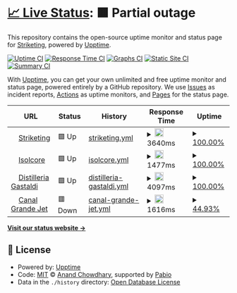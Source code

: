 # [📈 Live Status](https://utm.striketing.com): <!--live status--> **🟧 Partial outage**

This repository contains the open-source uptime monitor and status page for [Striketing](https://utm.striketing.com), powered by [Upptime](https://github.com/upptime/upptime).

[![Uptime CI](https://github.com/Striketing/STR-UTM/workflows/Uptime%20CI/badge.svg)](https://github.com/Striketing/STR-UTM/actions?query=workflow%3A%22Uptime+CI%22)
[![Response Time CI](https://github.com/Striketing/STR-UTM/workflows/Response%20Time%20CI/badge.svg)](https://github.com/Striketing/STR-UTM/actions?query=workflow%3A%22Response+Time+CI%22)
[![Graphs CI](https://github.com/Striketing/STR-UTM/workflows/Graphs%20CI/badge.svg)](https://github.com/Striketing/STR-UTM/actions?query=workflow%3A%22Graphs+CI%22)
[![Static Site CI](https://github.com/Striketing/STR-UTM/workflows/Static%20Site%20CI/badge.svg)](https://github.com/Striketing/STR-UTM/actions?query=workflow%3A%22Static+Site+CI%22)
[![Summary CI](https://github.com/Striketing/STR-UTM/workflows/Summary%20CI/badge.svg)](https://github.com/Striketing/STR-UTM/actions?query=workflow%3A%22Summary+CI%22)

With [Upptime](https://upptime.js.org), you can get your own unlimited and free uptime monitor and status page, powered entirely by a GitHub repository. We use [Issues](https://github.com/Striketing/STR-UTM/issues) as incident reports, [Actions](https://github.com/Striketing/STR-UTM/actions) as uptime monitors, and [Pages](https://utm.striketing.com) for the status page.

<!--start: status pages-->
<!-- This summary is generated by Upptime (https://github.com/upptime/upptime) -->
<!-- Do not edit this manually, your changes will be overwritten -->
<!-- prettier-ignore -->
| URL | Status | History | Response Time | Uptime |
| --- | ------ | ------- | ------------- | ------ |
| <img alt="" src="https://icons.duckduckgo.com/ip3/www.striketing.com.ico" height="13"> [Striketing](https://www.striketing.com) | 🟩 Up | [striketing.yml](https://github.com/Striketing/STR-UTM/commits/HEAD/history/striketing.yml) | <details><summary><img alt="Response time graph" src="./graphs/striketing/response-time-week.png" height="20"> 3640ms</summary><br><a href="https://utm.striketing.com/history/striketing"><img alt="Response time 3640" src="https://img.shields.io/endpoint?url=https%3A%2F%2Fraw.githubusercontent.com%2FStriketing%2FSTR-UTM%2FHEAD%2Fapi%2Fstriketing%2Fresponse-time.json"></a><br><a href="https://utm.striketing.com/history/striketing"><img alt="24-hour response time 3640" src="https://img.shields.io/endpoint?url=https%3A%2F%2Fraw.githubusercontent.com%2FStriketing%2FSTR-UTM%2FHEAD%2Fapi%2Fstriketing%2Fresponse-time-day.json"></a><br><a href="https://utm.striketing.com/history/striketing"><img alt="7-day response time 3640" src="https://img.shields.io/endpoint?url=https%3A%2F%2Fraw.githubusercontent.com%2FStriketing%2FSTR-UTM%2FHEAD%2Fapi%2Fstriketing%2Fresponse-time-week.json"></a><br><a href="https://utm.striketing.com/history/striketing"><img alt="30-day response time 3640" src="https://img.shields.io/endpoint?url=https%3A%2F%2Fraw.githubusercontent.com%2FStriketing%2FSTR-UTM%2FHEAD%2Fapi%2Fstriketing%2Fresponse-time-month.json"></a><br><a href="https://utm.striketing.com/history/striketing"><img alt="1-year response time 3640" src="https://img.shields.io/endpoint?url=https%3A%2F%2Fraw.githubusercontent.com%2FStriketing%2FSTR-UTM%2FHEAD%2Fapi%2Fstriketing%2Fresponse-time-year.json"></a></details> | <details><summary><a href="https://utm.striketing.com/history/striketing">100.00%</a></summary><a href="https://utm.striketing.com/history/striketing"><img alt="All-time uptime 100.00%" src="https://img.shields.io/endpoint?url=https%3A%2F%2Fraw.githubusercontent.com%2FStriketing%2FSTR-UTM%2FHEAD%2Fapi%2Fstriketing%2Fuptime.json"></a><br><a href="https://utm.striketing.com/history/striketing"><img alt="24-hour uptime 100.00%" src="https://img.shields.io/endpoint?url=https%3A%2F%2Fraw.githubusercontent.com%2FStriketing%2FSTR-UTM%2FHEAD%2Fapi%2Fstriketing%2Fuptime-day.json"></a><br><a href="https://utm.striketing.com/history/striketing"><img alt="7-day uptime 100.00%" src="https://img.shields.io/endpoint?url=https%3A%2F%2Fraw.githubusercontent.com%2FStriketing%2FSTR-UTM%2FHEAD%2Fapi%2Fstriketing%2Fuptime-week.json"></a><br><a href="https://utm.striketing.com/history/striketing"><img alt="30-day uptime 100.00%" src="https://img.shields.io/endpoint?url=https%3A%2F%2Fraw.githubusercontent.com%2FStriketing%2FSTR-UTM%2FHEAD%2Fapi%2Fstriketing%2Fuptime-month.json"></a><br><a href="https://utm.striketing.com/history/striketing"><img alt="1-year uptime 100.00%" src="https://img.shields.io/endpoint?url=https%3A%2F%2Fraw.githubusercontent.com%2FStriketing%2FSTR-UTM%2FHEAD%2Fapi%2Fstriketing%2Fuptime-year.json"></a></details>
| <img alt="" src="https://icons.duckduckgo.com/ip3/isolcore.com.ico" height="13"> [Isolcore](https://isolcore.com) | 🟩 Up | [isolcore.yml](https://github.com/Striketing/STR-UTM/commits/HEAD/history/isolcore.yml) | <details><summary><img alt="Response time graph" src="./graphs/isolcore/response-time-week.png" height="20"> 1477ms</summary><br><a href="https://utm.striketing.com/history/isolcore"><img alt="Response time 1477" src="https://img.shields.io/endpoint?url=https%3A%2F%2Fraw.githubusercontent.com%2FStriketing%2FSTR-UTM%2FHEAD%2Fapi%2Fisolcore%2Fresponse-time.json"></a><br><a href="https://utm.striketing.com/history/isolcore"><img alt="24-hour response time 1477" src="https://img.shields.io/endpoint?url=https%3A%2F%2Fraw.githubusercontent.com%2FStriketing%2FSTR-UTM%2FHEAD%2Fapi%2Fisolcore%2Fresponse-time-day.json"></a><br><a href="https://utm.striketing.com/history/isolcore"><img alt="7-day response time 1477" src="https://img.shields.io/endpoint?url=https%3A%2F%2Fraw.githubusercontent.com%2FStriketing%2FSTR-UTM%2FHEAD%2Fapi%2Fisolcore%2Fresponse-time-week.json"></a><br><a href="https://utm.striketing.com/history/isolcore"><img alt="30-day response time 1477" src="https://img.shields.io/endpoint?url=https%3A%2F%2Fraw.githubusercontent.com%2FStriketing%2FSTR-UTM%2FHEAD%2Fapi%2Fisolcore%2Fresponse-time-month.json"></a><br><a href="https://utm.striketing.com/history/isolcore"><img alt="1-year response time 1477" src="https://img.shields.io/endpoint?url=https%3A%2F%2Fraw.githubusercontent.com%2FStriketing%2FSTR-UTM%2FHEAD%2Fapi%2Fisolcore%2Fresponse-time-year.json"></a></details> | <details><summary><a href="https://utm.striketing.com/history/isolcore">100.00%</a></summary><a href="https://utm.striketing.com/history/isolcore"><img alt="All-time uptime 100.00%" src="https://img.shields.io/endpoint?url=https%3A%2F%2Fraw.githubusercontent.com%2FStriketing%2FSTR-UTM%2FHEAD%2Fapi%2Fisolcore%2Fuptime.json"></a><br><a href="https://utm.striketing.com/history/isolcore"><img alt="24-hour uptime 100.00%" src="https://img.shields.io/endpoint?url=https%3A%2F%2Fraw.githubusercontent.com%2FStriketing%2FSTR-UTM%2FHEAD%2Fapi%2Fisolcore%2Fuptime-day.json"></a><br><a href="https://utm.striketing.com/history/isolcore"><img alt="7-day uptime 100.00%" src="https://img.shields.io/endpoint?url=https%3A%2F%2Fraw.githubusercontent.com%2FStriketing%2FSTR-UTM%2FHEAD%2Fapi%2Fisolcore%2Fuptime-week.json"></a><br><a href="https://utm.striketing.com/history/isolcore"><img alt="30-day uptime 100.00%" src="https://img.shields.io/endpoint?url=https%3A%2F%2Fraw.githubusercontent.com%2FStriketing%2FSTR-UTM%2FHEAD%2Fapi%2Fisolcore%2Fuptime-month.json"></a><br><a href="https://utm.striketing.com/history/isolcore"><img alt="1-year uptime 100.00%" src="https://img.shields.io/endpoint?url=https%3A%2F%2Fraw.githubusercontent.com%2FStriketing%2FSTR-UTM%2FHEAD%2Fapi%2Fisolcore%2Fuptime-year.json"></a></details>
| <img alt="" src="https://icons.duckduckgo.com/ip3/distilleriagastaldi.com.ico" height="13"> [Distilleria Gastaldi](https://distilleriagastaldi.com) | 🟩 Up | [distilleria-gastaldi.yml](https://github.com/Striketing/STR-UTM/commits/HEAD/history/distilleria-gastaldi.yml) | <details><summary><img alt="Response time graph" src="./graphs/distilleria-gastaldi/response-time-week.png" height="20"> 4097ms</summary><br><a href="https://utm.striketing.com/history/distilleria-gastaldi"><img alt="Response time 4097" src="https://img.shields.io/endpoint?url=https%3A%2F%2Fraw.githubusercontent.com%2FStriketing%2FSTR-UTM%2FHEAD%2Fapi%2Fdistilleria-gastaldi%2Fresponse-time.json"></a><br><a href="https://utm.striketing.com/history/distilleria-gastaldi"><img alt="24-hour response time 4097" src="https://img.shields.io/endpoint?url=https%3A%2F%2Fraw.githubusercontent.com%2FStriketing%2FSTR-UTM%2FHEAD%2Fapi%2Fdistilleria-gastaldi%2Fresponse-time-day.json"></a><br><a href="https://utm.striketing.com/history/distilleria-gastaldi"><img alt="7-day response time 4097" src="https://img.shields.io/endpoint?url=https%3A%2F%2Fraw.githubusercontent.com%2FStriketing%2FSTR-UTM%2FHEAD%2Fapi%2Fdistilleria-gastaldi%2Fresponse-time-week.json"></a><br><a href="https://utm.striketing.com/history/distilleria-gastaldi"><img alt="30-day response time 4097" src="https://img.shields.io/endpoint?url=https%3A%2F%2Fraw.githubusercontent.com%2FStriketing%2FSTR-UTM%2FHEAD%2Fapi%2Fdistilleria-gastaldi%2Fresponse-time-month.json"></a><br><a href="https://utm.striketing.com/history/distilleria-gastaldi"><img alt="1-year response time 4097" src="https://img.shields.io/endpoint?url=https%3A%2F%2Fraw.githubusercontent.com%2FStriketing%2FSTR-UTM%2FHEAD%2Fapi%2Fdistilleria-gastaldi%2Fresponse-time-year.json"></a></details> | <details><summary><a href="https://utm.striketing.com/history/distilleria-gastaldi">100.00%</a></summary><a href="https://utm.striketing.com/history/distilleria-gastaldi"><img alt="All-time uptime 100.00%" src="https://img.shields.io/endpoint?url=https%3A%2F%2Fraw.githubusercontent.com%2FStriketing%2FSTR-UTM%2FHEAD%2Fapi%2Fdistilleria-gastaldi%2Fuptime.json"></a><br><a href="https://utm.striketing.com/history/distilleria-gastaldi"><img alt="24-hour uptime 100.00%" src="https://img.shields.io/endpoint?url=https%3A%2F%2Fraw.githubusercontent.com%2FStriketing%2FSTR-UTM%2FHEAD%2Fapi%2Fdistilleria-gastaldi%2Fuptime-day.json"></a><br><a href="https://utm.striketing.com/history/distilleria-gastaldi"><img alt="7-day uptime 100.00%" src="https://img.shields.io/endpoint?url=https%3A%2F%2Fraw.githubusercontent.com%2FStriketing%2FSTR-UTM%2FHEAD%2Fapi%2Fdistilleria-gastaldi%2Fuptime-week.json"></a><br><a href="https://utm.striketing.com/history/distilleria-gastaldi"><img alt="30-day uptime 100.00%" src="https://img.shields.io/endpoint?url=https%3A%2F%2Fraw.githubusercontent.com%2FStriketing%2FSTR-UTM%2FHEAD%2Fapi%2Fdistilleria-gastaldi%2Fuptime-month.json"></a><br><a href="https://utm.striketing.com/history/distilleria-gastaldi"><img alt="1-year uptime 100.00%" src="https://img.shields.io/endpoint?url=https%3A%2F%2Fraw.githubusercontent.com%2FStriketing%2FSTR-UTM%2FHEAD%2Fapi%2Fdistilleria-gastaldi%2Fuptime-year.json"></a></details>
| <img alt="" src="https://icons.duckduckgo.com/ip3/canalgrandejet.com.ico" height="13"> [Canal Grande Jet](https://canalgrandejet.com) | 🟥 Down | [canal-grande-jet.yml](https://github.com/Striketing/STR-UTM/commits/HEAD/history/canal-grande-jet.yml) | <details><summary><img alt="Response time graph" src="./graphs/canal-grande-jet/response-time-week.png" height="20"> 1616ms</summary><br><a href="https://utm.striketing.com/history/canal-grande-jet"><img alt="Response time 1616" src="https://img.shields.io/endpoint?url=https%3A%2F%2Fraw.githubusercontent.com%2FStriketing%2FSTR-UTM%2FHEAD%2Fapi%2Fcanal-grande-jet%2Fresponse-time.json"></a><br><a href="https://utm.striketing.com/history/canal-grande-jet"><img alt="24-hour response time 1616" src="https://img.shields.io/endpoint?url=https%3A%2F%2Fraw.githubusercontent.com%2FStriketing%2FSTR-UTM%2FHEAD%2Fapi%2Fcanal-grande-jet%2Fresponse-time-day.json"></a><br><a href="https://utm.striketing.com/history/canal-grande-jet"><img alt="7-day response time 1616" src="https://img.shields.io/endpoint?url=https%3A%2F%2Fraw.githubusercontent.com%2FStriketing%2FSTR-UTM%2FHEAD%2Fapi%2Fcanal-grande-jet%2Fresponse-time-week.json"></a><br><a href="https://utm.striketing.com/history/canal-grande-jet"><img alt="30-day response time 1616" src="https://img.shields.io/endpoint?url=https%3A%2F%2Fraw.githubusercontent.com%2FStriketing%2FSTR-UTM%2FHEAD%2Fapi%2Fcanal-grande-jet%2Fresponse-time-month.json"></a><br><a href="https://utm.striketing.com/history/canal-grande-jet"><img alt="1-year response time 1616" src="https://img.shields.io/endpoint?url=https%3A%2F%2Fraw.githubusercontent.com%2FStriketing%2FSTR-UTM%2FHEAD%2Fapi%2Fcanal-grande-jet%2Fresponse-time-year.json"></a></details> | <details><summary><a href="https://utm.striketing.com/history/canal-grande-jet">44.93%</a></summary><a href="https://utm.striketing.com/history/canal-grande-jet"><img alt="All-time uptime 44.93%" src="https://img.shields.io/endpoint?url=https%3A%2F%2Fraw.githubusercontent.com%2FStriketing%2FSTR-UTM%2FHEAD%2Fapi%2Fcanal-grande-jet%2Fuptime.json"></a><br><a href="https://utm.striketing.com/history/canal-grande-jet"><img alt="24-hour uptime 44.93%" src="https://img.shields.io/endpoint?url=https%3A%2F%2Fraw.githubusercontent.com%2FStriketing%2FSTR-UTM%2FHEAD%2Fapi%2Fcanal-grande-jet%2Fuptime-day.json"></a><br><a href="https://utm.striketing.com/history/canal-grande-jet"><img alt="7-day uptime 44.93%" src="https://img.shields.io/endpoint?url=https%3A%2F%2Fraw.githubusercontent.com%2FStriketing%2FSTR-UTM%2FHEAD%2Fapi%2Fcanal-grande-jet%2Fuptime-week.json"></a><br><a href="https://utm.striketing.com/history/canal-grande-jet"><img alt="30-day uptime 44.93%" src="https://img.shields.io/endpoint?url=https%3A%2F%2Fraw.githubusercontent.com%2FStriketing%2FSTR-UTM%2FHEAD%2Fapi%2Fcanal-grande-jet%2Fuptime-month.json"></a><br><a href="https://utm.striketing.com/history/canal-grande-jet"><img alt="1-year uptime 44.93%" src="https://img.shields.io/endpoint?url=https%3A%2F%2Fraw.githubusercontent.com%2FStriketing%2FSTR-UTM%2FHEAD%2Fapi%2Fcanal-grande-jet%2Fuptime-year.json"></a></details>

<!--end: status pages-->

[**Visit our status website →**](https://utm.striketing.com)

## 📄 License

- Powered by: [Upptime](https://github.com/upptime/upptime)
- Code: [MIT](./LICENSE) © [Anand Chowdhary](https://anandchowdhary.com), supported by [Pabio](https://pabio.com)
- Data in the `./history` directory: [Open Database License](https://opendatacommons.org/licenses/odbl/1-0/)
